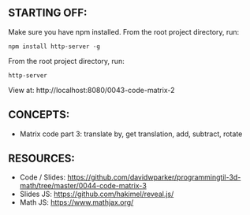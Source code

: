 ## STARTING OFF:

Make sure you have npm installed.
From the root project directory, run:
```
npm install http-server -g
```

From the root project directory, run:
```
http-server
```

View at: http://localhost:8080/0043-code-matrix-2

## CONCEPTS:

* Matrix code part 3: translate by, get translation, add, subtract, rotate

## RESOURCES:

* Code / Slides: https://github.com/davidwparker/programmingtil-3d-math/tree/master/0044-code-matrix-3
* Slides JS: https://github.com/hakimel/reveal.js/
* Math JS: https://www.mathjax.org/
